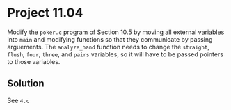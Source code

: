 # Project 11.04

Modify the `poker.c` program of Section 10.5 by moving all external variables
into `main` and modifying functions so that they communicate by passing arguements.
The `analyze_hand` function needs to change the `straight`, `flush`, `four`, `three`,
and `pairs` variables, so it will have to be passed pointers to those variables.

## Solution

See `4.c`
